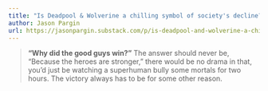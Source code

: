 ```yaml
---
title: "Is Deadpool & Wolverine a chilling symbol of society's decline?"
author: Jason Pargin
url: https://jasonpargin.substack.com/p/is-deadpool-and-wolverine-a-chilling
---
```


> **“Why did the good guys win?”**
>  The answer should never be, “Because the heroes are stronger,” there would be no drama in that, you’d just be watching a superhuman bully some mortals for two hours. The victory always has to be for some other reason.



